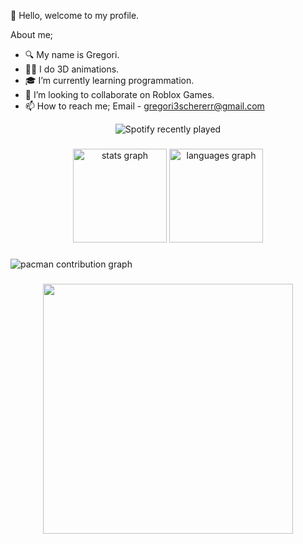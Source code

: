 👋 Hello, welcome to my profile.

  About me;
- 🔍 My name is Gregori.
- 🏃‍♂️ I do 3D animations.
- 🎓 I’m currently learning programmation.
- 🧾 I’m looking to collaborate on Roblox Games.
- 📫 How to reach me; Email - gregori3schererr@gmail.com


<!---
Greg-Scherer/Greg-Scherer is a ✨ special ✨ repository because its `README.md` (this file) appears on your GitHub profile.
You can click the Preview link to take a look at your changes.
--->


<div align="center">
  <img src="https://spotify-recently-played-readme.vercel.app/api?count=5" alt="Spotify recently played"  />
</div>

###

<div align="center">
  <img src="https://github-readme-stats.vercel.app/api?username=Greg-Scherer&hide_title=false&hide_rank=false&show_icons=true&include_all_commits=true&count_private=true&disable_animations=false&theme=dracula&locale=en&hide_border=false&order=1" height="150" alt="stats graph"  />
  <img src="https://github-readme-stats.vercel.app/api/top-langs?username=Greg-Scherer&locale=en&hide_title=false&layout=compact&card_width=320&langs_count=5&theme=dracula&hide_border=false&order=2" height="150" alt="languages graph"  />
</div>

###

<picture>
  <source media="(prefers-color-scheme: dark)" srcset="https://raw.githubusercontent.com/Greg-Scherer/Greg-Scherer/output/pacman-contribution-graph-dark.svg">
  <source media="(prefers-color-scheme: light)" srcset="https://raw.githubusercontent.com/Greg-Scherer/Greg-Scherer/output/pacman-contribution-graph.svg">
  <img alt="pacman contribution graph" src="https://raw.githubusercontent.com/Greg-Scherer/Greg-Scherer/output/pacman-contribution-graph.svg">
</picture>

###

<div align="center">
  <img height="400" src="https://media4.giphy.com/media/v1.Y2lkPTc5MGI3NjExdXc2YW13d2pxbHA0bnd6MHlmemRweGxneTV0MXE3enJiajdoMHVxaiZlcD12MV9pbnRlcm5hbF9naWZfYnlfaWQmY3Q9Zw/In0Lpu4FVivjISX9HT/giphy.gif"  />
</div>

###
